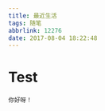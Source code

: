 ```yaml
---
title: 最近生活
tags: 随笔
abbrlink: 12276
date: 2017-08-04 18:22:48
---
```

# Test
`你好呀！`

<!-- more -->
